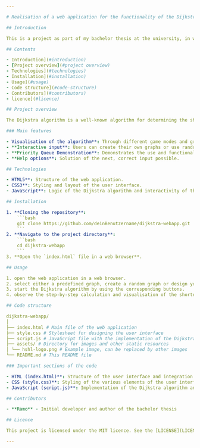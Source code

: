 ```yaml
---

# Realisation of a web application for the functionality of the Dijkstra algorithm under consideration of didactic aspects

## Introduction

This is a project as part of my bachelor thesis at the university, in which a web application was developed to demonstrate the Dijkstra algorithm. The focus is on the didactic, playful presentation in order to make the functionality of the algorithm understandable.

## Contents

- Introduction](#introduction)
- [Project overview](#project overview)
- Technologies](#technologies)
- Installation](#installation)
- Usage](#usage)
- Code structure](#code-structure)
- Contributors](#contributors)
- licence](#licence)

## Project overview

The Dijkstra algorithm is a well-known algorithm for determining the shortest paths in a graph. This web application makes it possible to experience the algorithm interactively and to understand how it works step by step.

### Main features

- Visualisation of the algorithm**: Through different game modes and graphs. Step by step.
- **Interactive input**: Users can create their own graphs or use randomly generated graphs.
- **Priority Queue Demonstration**: Demonstrates the use and functionality of a priority queue within the algorithm.
- **Help options**: Solution of the next, correct input possible.

## Technologies

- HTML5**: Structure of the web application.
- CSS3**: Styling and layout of the user interface.
- JavaScript**: Logic of the Dijkstra algorithm and interactivity of the web application.

## Installation

1. **Cloning the repository**:
    ```bash
    git clone https://github.com/deinBenutzername/dijkstra-webapp.git
    ```
2. **Navigate to the project directory**:
    ```bash
    cd dijkstra-webapp
    ```
3. **Open the `index.html` file in a web browser**.

## Usage

1. open the web application in a web browser.
2. select either a predefined graph, create a random graph or design your own graph.
3. start the Dijkstra algorithm by using the corresponding buttons.
4. observe the step-by-step calculation and visualisation of the shortest paths.

## Code structure

dijkstra-webapp/
│
├── index.html # Main file of the web application
├── style.css # Stylesheet for designing the user interface
├── script.js # JavaScript file with the implementation of the Dijkstra algorithm
├── assets/ # Directory for images and other static resources
│ └── hshl-logo.png # Example image, can be replaced by other images
└── README.md # This README file

### Important sections of the code

- HTML (index.html)**: Structure of the user interface and integration of CSS and JavaScript.
- CSS (style.css)**: Styling of the various elements of the user interface.
- JavaScript (script.js)**: Implementation of the Dijkstra algorithm and interactive functions.

## Contributors

- **Ramo** - Initial developer and author of the bachelor thesis

## Licence

This project is licensed under the MIT licence. See the [LICENSE](LICENSE) file for more details.

---
```

